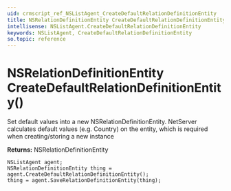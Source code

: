 ```yaml
---
uid: crmscript_ref_NSListAgent_CreateDefaultRelationDefinitionEntity
title: NSRelationDefinitionEntity CreateDefaultRelationDefinitionEntity()
intellisense: NSListAgent.CreateDefaultRelationDefinitionEntity
keywords: NSListAgent, CreateDefaultRelationDefinitionEntity
so.topic: reference
---
```


# NSRelationDefinitionEntity CreateDefaultRelationDefinitionEntity()
	  
Set default values into a new NSRelationDefinitionEntity.
NetServer calculates default values (e.g. Country) on the entity, which is required when creating/storing a new instance
	  
**Returns:** NSRelationDefinitionEntity

```crmscript
NSListAgent agent;
NSRelationDefinitionEntity thing = agent.CreateDefaultRelationDefinitionEntity();
thing = agent.SaveRelationDefinitionEntity(thing);
```

